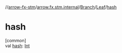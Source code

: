 //[arrow-fx-stm](../../../../index.md)/[arrow.fx.stm.internal](../../index.md)/[Branch](../index.md)/[Leaf](index.md)/[hash](hash.md)

# hash

[common]\
val [hash](hash.md): [Int](https://kotlinlang.org/api/latest/jvm/stdlib/kotlin/-int/index.html)
